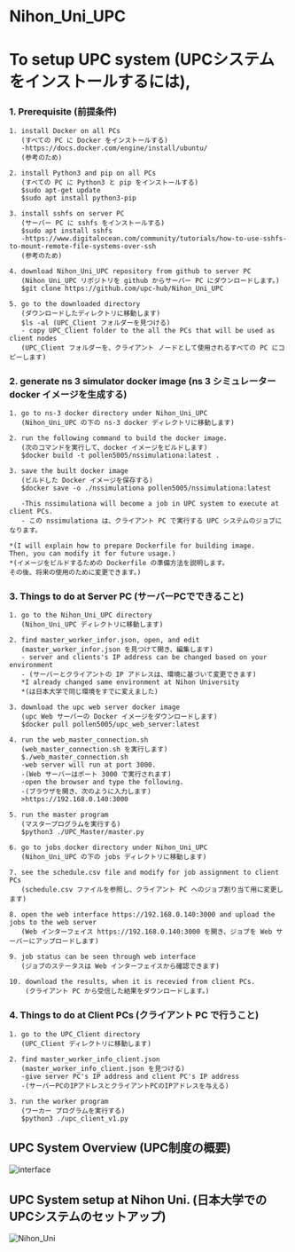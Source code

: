# Nihon_Uni_UPC
# To setup UPC system (UPCシステムをインストールするには),
### 1. Prerequisite (前提条件)
```
1. install Docker on all PCs 
   (すべての PC に Docker をインストールする)
   -https://docs.docker.com/engine/install/ubuntu/  
   (参考のため)

2. install Python3 and pip on all PCs 
   (すべての PC に Python3 と pip をインストールする)
   $sudo apt-get update
   $sudo apt install python3-pip

3. install sshfs on server PC 
   (サーバー PC に sshfs をインストールする)
   $sudo apt install sshfs
   -https://www.digitalocean.com/community/tutorials/how-to-use-sshfs-to-mount-remote-file-systems-over-ssh   
   (参考のため)

4. download Nihon_Uni_UPC repository from github to server PC
   (Nihon_Uni_UPC リポジトリを github からサーバー PC にダウンロードします。)
   $git clone https://github.com/upc-hub/Nihon_Uni_UPC

5. go to the downloaded directory 
   (ダウンロードしたディレクトリに移動します)
   $ls -al (UPC_Client フォルダーを見つける)
   - copy UPC_Client folder to the all the PCs that will be used as client nodes 
   (UPC_Client フォルダーを、クライアント ノードとして使用されるすべての PC にコピーします)
```
### 2. generate ns 3 simulator docker image (ns 3 シミュレーター docker イメージを生成する)
```
1. go to ns-3 docker directory under Nihon_Uni_UPC
   (Nihon_Uni_UPC の下の ns-3 docker ディレクトリに移動します)

2. run the following command to build the docker image.
   (次のコマンドを実行して、docker イメージをビルドします)
   $docker build -t pollen5005/nssimulationa:latest .

3. save the built docker image
   (ビルドした Docker イメージを保存する)
   $docker save -o ./nssimulationa pollen5005/nssimulationa:latest
   
   -This nssimulationa will become a job in UPC system to execute at client PCs.
   - この nssimulationa は、クライアント PC で実行する UPC システムのジョブになります。
   
*(I will explain how to prepare Dockerfile for building image.
Then, you can modify it for future usage.)
*(イメージをビルドするための Dockerfile の準備方法を説明します。
その後、将来の使用のために変更できます。)
```
### 3. Things to do at Server PC (サーバーPCでできること)
```
1. go to the Nihon_Uni_UPC directory
   (Nihon_Uni_UPC ディレクトリに移動します)

2. find master_worker_infor.json, open, and edit
   (master_worker_infor.json を見つけて開き、編集します)
   - server and clients's IP address can be changed based on your environment
   - (サーバーとクライアントの IP アドレスは、環境に基づいて変更できます)
   *I already changed same environment at Nihon University
   *(は日本大学で同じ環境をすでに変えました)
   
3. download the upc web server docker image
   (upc Web サーバーの Docker イメージをダウンロードします)
   $docker pull pollen5005/upc_web_server:latest

4. run the web_master_connection.sh
   (web_master_connection.sh を実行します)
   $./web_master_connection.sh
   -web server will run at port 3000.
   -(Web サーバーはポート 3000 で実行されます)
   -open the browser and type the following.
   -(ブラウザを開き、次のように入力します)
   >https://192.168.0.140:3000

5. run the master program
   (マスタープログラムを実行する)
   $python3 ./UPC_Master/master.py
   
6. go to jobs docker directory under Nihon_Uni_UPC
   (Nihon_Uni_UPC の下の jobs ディレクトリに移動します)
   
7. see the schedule.csv file and modify for job assignment to client PCs
   (schedule.csv ファイルを参照し、クライアント PC へのジョブ割り当て用に変更します)

8. open the web interface https://192.168.0.140:3000 and upload the jobs to the web server 
   (Web インターフェイス https://192.168.0.140:3000 を開き、ジョブを Web サーバーにアップロードします)
   
9. job status can be seen through web interface
   (ジョブのステータスは Web インターフェイスから確認できます)

10. download the results, when it is recevied from client PCs.
    (クライアント PC から受信した結果をダウンロードします。)
```
### 4. Things to do at Client PCs (クライアント PC で行うこと)
```
1. go to the UPC_Client directory
   (UPC_Client ディレクトリに移動します)

2. find master_worker_info_client.json
   (master_worker_info_client.json を見つける)
   -give server PC's IP address and client PC's IP address
   -(サーバーPCのIPアドレスとクライアントPCのIPアドレスを与える)

3. run the worker program
   (ワーカー プログラムを実行する)
   $python3 ./upc_client_v1.py
```
## UPC System Overview (UPC制度の概要)
![interface](https://user-images.githubusercontent.com/79504426/183276945-c8a0a311-fccd-4b89-8da3-b49f89b8b4dd.png)
## UPC System setup at Nihon Uni. (日本大学でのUPCシステムのセットアップ)
![Nihon_Uni](https://user-images.githubusercontent.com/79504426/183277677-7c7d4165-55f7-4340-bc5f-b22cdef56827.png)
